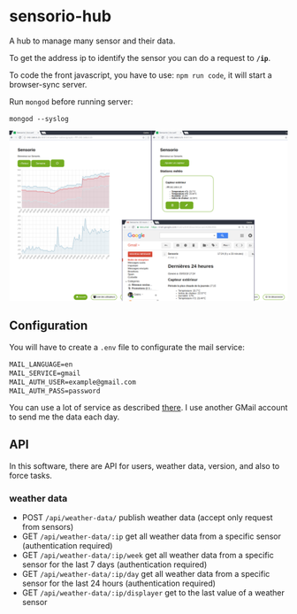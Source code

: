 # sensorio-hub
A hub to manage many sensor and their data.

To get the address ip to identify the sensor you can do a request to **`/ip`**.

To code the front javascript, you have to use: `npm run code`, it will start a browser-sync server.

Run `mongod` before running server:
```
mongod --syslog
```

![Demo](demo.png)

## Configuration

You will have to create a `.env` file to configurate the mail service:
```dosini
MAIL_LANGUAGE=en
MAIL_SERVICE=gmail
MAIL_AUTH_USER=example@gmail.com
MAIL_AUTH_PASS=password
```
You can use a lot of service as described [there](http://nodemailer.com/smtp/well-known/).
I use another GMail account to send me the data each day.

## API

In this software, there are API for users, weather data, version, and also to force tasks.

### weather data

* POST `/api/weather-data/` publish weather data (accept only request from sensors)
* GET `/api/weather-data/:ip` get all weather data from a specific sensor (authentication required)
* GET `/api/weather-data/:ip/week` get all weather data from a specific sensor for the last 7 days (authentication required)
* GET `/api/weather-data/:ip/day` get all weather data from a specific sensor for the last 24 hours (authentication required)
* GET `/api/weather-data/:ip/displayer` get to the last value of a weather sensor 